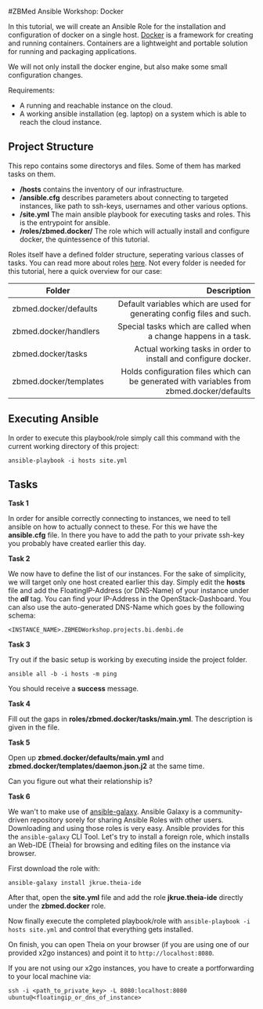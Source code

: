 #ZBMed Ansible Workshop: Docker

In this tutorial, we will create an Ansible Role for the installation and configuration of docker on a single host.
[Docker](https://docker.io) is a framework for creating and running containers. Containers are a lightweight and portable solution for running and packaging
applications.

We will not only install the docker engine, but also make some small configuration changes.

Requirements:
* A running and reachable instance on the cloud.
* A working ansible installation (eg. laptop) on a system which is able to reach the cloud instance.


## **Project Structure**

This repo contains some directorys and files. Some of them has marked tasks on them.

* **/hosts** contains the inventory of our infrastructure.
* **/ansible.cfg** describes parameters about connecting to targeted instances, like path to ssh-keys, usernames and other various options.
* **/site.yml** The main ansible playbook for executing tasks and roles. This is the entrypoint for ansible.
* **/roles/zbmed.docker/** The role which will actually install and configure docker, the quintessence of this tutorial.


Roles itself have a defined folder structure, seperating various classes of tasks. You can read more about roles [here](https://docs.ansible.com/ansible/latest/user_guide/playbooks_reuse_roles.html).
Not every folder is needed for this tutorial, here a quick overview for our case:

| Folder | Description |
| ------------- | -------------:|
| zbmed.docker/defaults | Default variables which are used for generating config files and such. | 
| zbmed.docker/handlers | Special tasks which are called when a change happens in a task. |
| zbmed.docker/tasks | Actual working tasks in order to install and configure docker. |
| zbmed.docker/templates | Holds configuration files which can be generated with variables from zbmed.docker/defaults |


## **Executing Ansible**

In order to execute this playbook/role simply call this command with the current working directory of this project:

`ansible-playbook -i hosts site.yml`


## **Tasks**



**Task 1**

In order for ansible correctly connecting to instances, we need to tell ansible on how to actually connect to these.
For this we have the **ansible.cfg** file. In there you have to add the path to your private ssh-key you probably have created earlier this day.


**Task 2**

We now have to define the list of our instances. For the sake of simplicity, we will target only one host created earlier this day.
Simply edit the **hosts** file and add the FloatingIP-Address (or DNS-Name) of your instance under the ***all*** tag.
You can find your IP-Address in the OpenStack-Dashboard. You can also use the auto-generated DNS-Name which goes by the following schema:

`<INSTANCE_NAME>.ZBMEDWorkshop.projects.bi.denbi.de`

**Task 3**

Try out if the basic setup is working by executing inside the project folder.

`ansible all -b -i hosts -m ping`

You should receive a **success** message.

**Task 4**

Fill out the gaps in **roles/zbmed.docker/tasks/main.yml**. The description is given in the file.

**Task 5**

Open up **zbmed.docker/defaults/main.yml** and **zbmed.docker/templates/daemon.json.j2** at the same time.

Can you figure out what their relationship is?

**Task 6**

We wan't to make use of [ansible-galaxy](galaxy.ansible.com). Ansible Galaxy is a community-driven repository sorely for sharing
Ansible Roles with other users. Downloading and using those roles is very easy. Ansible provides for this the `ansible-galaxy` CLI Tool.
Let's try to install a foreign role, which installs an Web-IDE (Theia) for browsing and editing files on the instance via browser.


First download the role with:

`ansible-galaxy install jkrue.theia-ide`

After that, open the **site.yml** file and add the role **jkrue.theia-ide** directly under the **zbmed.docker** role.

Now finally execute the completed playbook/role with `ansible-playbook -i hosts site.yml` and control that everything gets installed.

On finish, you can open Theia on your browser (if you are using one of our provided x2go instances) and point it to `http://localhost:8080`.

If you are not using our x2go instances, you have to create a portforwarding to your local machine via:

`ssh -i <path_to_private_key> -L 8080:localhost:8080 ubuntu@<floatingip_or_dns_of_instance>`
